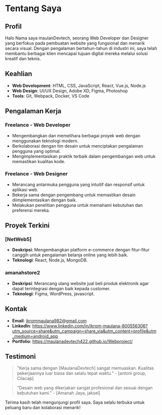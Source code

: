 # Tentang Saya

## Profil

Halo Nama saya maulanDevtech, seorang Web Developer dan Designer yang berfokus pada pembuatan website yang fungsional dan menarik secara visual. Dengan pengalaman bertahun-tahun di industri ini, saya telah membantu berbagai klien mencapai tujuan digital mereka melalui solusi kreatif dan teknis.

## Keahlian

- **Web Development**: HTML, CSS, JavaScript, React, Vue.js, Node.js
- **Web Design**: UI/UX Design, Adobe XD, Figma, Photoshop
- **Tools**: Git, Webpack, Docker, VS Code

## Pengalaman Kerja

### Freelance - Web Developer

- Mengembangkan dan memelihara berbagai proyek web dengan menggunakan teknologi modern.
- Berkolaborasi dengan tim desain untuk menciptakan pengalaman pengguna yang optimal.
- Mengimplementasikan praktik terbaik dalam pengembangan web untuk memastikan kualitas kode.

### Freelance - Web Designer

- Merancang antarmuka pengguna yang intuitif dan responsif untuk aplikasi web.
- Bekerja sama dengan pengembang untuk memastikan desain diimplementasikan dengan baik.
- Melakukan penelitian pengguna untuk memahami kebutuhan dan preferensi mereka.

## Proyek Terkini

### [NetWeb5]
- **Deskripsi**: Mengembangkan platform e-commerce dengan fitur-fitur canggih untuk pengalaman belanja online yang lebih baik.
- **Teknologi**: React, Node.js, MongoDB.

### amanahstore2
- **Deskripsi**: Merancang ulang website jual beli produk elektronik agar dapat terintegrasi dengan baik kepada customer.
- **Teknologi**: Figma, WordPress, javascript.

## Kontak

- **Email**: ikrommaulana982@gmail.com
- **LinkedIn**: https://www.linkedin.com/in/ikrom-maulana-800556306?utm_source=share&utm_campaign=share_via&utm_content=profile&utm_medium=android_app
- **Portfolio**: https://maulanadevtech422.github.io/Webproject/
## Testimoni

> "Kerja sama dengan [MaulanaDevtech] sangat memuaskan. Kualitas pekerjaannya luar biasa dan selalu tepat waktu." - [antoni group, Cilacap]

> "Desain web yang dikerjakan sangat profesional dan sesuai dengan kebutuhan kami." - [Amanah Jaya, jaksel]

Terima kasih telah mengunjungi profil saya. Saya selalu terbuka untuk peluang baru dan kolaborasi menarik!
